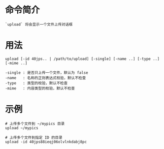 # 命令简介 

	`upload` 将会显示一个文件上传对话框

# 用法

	upload [-id 40jps.. | /path/to/upload] [-single] [-name ..] [-type ..] [-mime ..]
	
	-single : 是否只上传一个文件，默认为 false 
    -name   : 名称的正则表达式校验，默认不检查
    -type   : 类型的校验，默认不检查
    -mime   : 内容类型的校验，默认不检查
	
# 示例

	# 上传多个文件到 ~/mypics 目录
	upload ~/mypics 
	
	# 上传多个文件到指定 ID 的目录
	upload -id 40jps88ieqj06olvlnkdabj8pc
	
